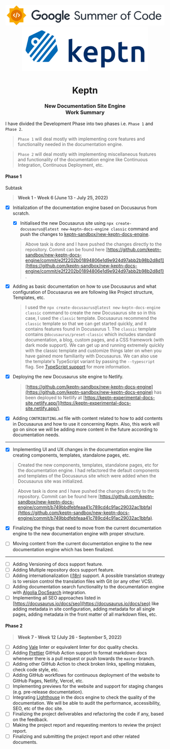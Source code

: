 <div align="center">
<img src="assets/gsoc-2022-1.svg" height="auto" width="600" />
<br />
<img src="assets/gsoc-2022-2.svg" height= "auto" width="400" />
<br />
<h1>Keptn</h1>
<h3>
New Documentation Site Engine
<br />
Work Summary
</h3>
</div>

I have divided the Development Phase into two phases i.e. `Phase 1` and `Phase 2`.

> `Phase 1` will deal mostly with implementing core features and functionality needed in the documentation engine.

> `Phase 2` will deal mostly with implementing miscellaneous features and functionality of the documentation engine like Continuous Integration, Continuous Deployment, etc.

#### Phase 1

Subtask

> **Week 1 - Week 6 (June 13 - July 25, 2022)**

- [x] Initialization of the documentation engine based on Docusaurus from scratch.

  - [x] Initialised the new Docusaurus site using `npx create-docusaurus@latest new-keptn-docs-engine classic` command and push the changes to [keptn-sandbox/new-keptn-docs-engine](https://github.com/keptn-sandbox/new-keptn-docs-engine).

  > Above task is done and I have pushed the changes directly to the repository. Commit can be found here [https://github.com/keptn-sandbox/new-keptn-docs-engine/commit/e2f2202b01894806e1d9e924d97abb2b98b2d8d1](https://github.com/keptn-sandbox/new-keptn-docs-engine/commit/e2f2202b01894806e1d9e924d97abb2b98b2d8d1).

- [x] Adding as basic documentation on how to use Docusaurus and what configuration of Docusaurus we are following like Project structure, Templates, etc.

  > I used the `npx create-docusaurus@latest new-keptn-docs-engine classic` command to create the new Docusaurus site so in this case, I used the `classic` template. Docusaurus recommend the `classic` template so that we can get started quickly, and it contains features found in Docusaurus 1. The `classic` template contains `@docusaurus/preset-classic` which includes standard documentation, a blog, custom pages, and a CSS framework (with dark mode support). We can get up and running extremely quickly with the classic template and customize things later on when you have gained more familiarity with Docusaurus. We can also use the template's TypeScript variant by passing the `--typescript` flag. See [TypeScript support](https://docusaurus.io/docs/typescript-support) for more information.

- [x] Deploying the new Docusaurus site engine to Netlify.

  > [https://github.com/keptn-sandbox/new-keptn-docs-engine](https://github.com/keptn-sandbox/new-keptn-docs-engine) has been deployed to Netlify at [https://keptn-experimental-docs-site.netlify.app/](https://keptn-experimental-docs-site.netlify.app/).

- [x] Adding `CONTRIBUTING.md` file with content related to how to add contents in Docusaurus and how to use it concerning Keptn. Also, this work will go on since we will be adding more content in the future according to documentation needs.

---

- [x] Implementing UI and UX changes in the documentation engine like creating components, templates, standalone pages, etc.

> Created the new components, templates, standalone pages, etc for the documentation engine. I had refactored the default components and templates of the Docusaurus site which were added when the Docusaurus site was initialized.

> Above task is done and I have pushed the changes directly to the repository. Commit can be found here [https://github.com/keptn-sandbox/new-keptn-docs-engine/commit/b749bbdfebfeaa41c789cd4c91ac29032ac1bbfa](https://github.com/keptn-sandbox/new-keptn-docs-engine/commit/b749bbdfebfeaa41c789cd4c91ac29032ac1bbfa).

- [x] Finalizing the things that need to move from the current documentation engine to the new documentation engine with proper structure.

- [ ] Moving content from the current documentation engine to the new documentation engine which has been finalized.

---

- [ ] Adding Versioning of docs support feature.
- [ ] Adding Multiple repository docs support feature.
- [ ] Adding internationalization ([i18n](https://en.wikipedia.org/wiki/Internationalization_and_localization)) support. A possible translation strategy is to version control the translation files with Git (or any other VCS).
- [ ] Adding documentation search functionality to the documentation engine with [Algolia DocSearch](https://docsearch.algolia.com/) integration.
- [ ] Implementing all SEO approaches listed in [https://docusaurus.io/docs/seo](https://docusaurus.io/docs/seo) like adding metadata in site configuration, adding metadata for all single pages, adding metadata in the front matter of all markdown files, etc.

#### Phase 2

> **Week 7 - Week 12 (July 26 - September 5, 2022)**

- [ ] Adding [Vale](https://github.com/errata-ai/vale) linter or equivalent linter for doc quality checks.
- [ ] Adding [Prettier](https://prettier.io/) GitHub Action support to format markdown docs whenever there is a pull request or push towards the `master` branch.
- [ ] Adding other GitHub Action to check broken links, spelling mistakes, check code style, etc.
- [ ] Adding GitHub workflows for continuous deployment of the website to GitHub Pages, Netlify, Vercel, etc.
- [ ] Implementing previews for the website and support for staging changes (e.g. pre-release documentation).
- [ ] Integrating [Lighthouse](https://developers.google.com/web/tools/lighthouse) in the docs engine to check the quality of the documentation. We will be able to audit the performance, accessibility, SEO, etc of the doc site.
- [ ] Finalizing the project deliverables and refactoring the code if any, based on the feedback.
- [ ] Making the project report and requesting mentors to review the project report.
- [ ] Finalizing and submitting the project report and other related documents.

